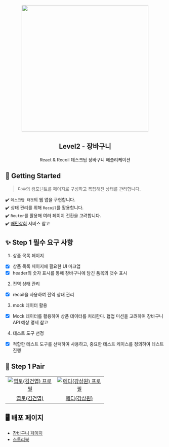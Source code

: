 <p align="middle" >
  <img src="https://techcourse-storage.s3.ap-northeast-2.amazonaws.com/3e6c6f30b11d4b098b5a3e81be19ce3a" width="400">
</p>
<h2 align="middle">Level2 - 장바구니</h2>
<p align="middle">React & Recoil 데스크탑 장바구니 애플리케이션</p>
</p>

## 🚀 Getting Started

> 다수의 컴포넌트를 페이지로 구성하고 복잡해진 상태를 관리합니다.

✔️ `데스크탑 타겟`의 웹 앱을 구현합니다.  
✔️ 상태 관리를 위해 `Recoil`를 활용합니다.  
✔️ `Router`를 활용해 여러 페이지 전환을 고려합니다.  
✔️ [배민상회](https://mart.baemin.com) 서비스 참고

## ✨ Step 1 필수 요구 사항

1. 상품 목록 페이지

- [x] 상품 목록 페이지에 필요한 UI 마크업
- [x] header의 숫자 표시를 통해 장바구니에 담긴 품목의 갯수 표시

2. 전역 상태 관리

- [x] recoil을 사용하여 전역 상태 관리

3. mock 데이터 활용

- [x] Mock 데이터를 활용하여 상품 데이터를 처리한다. 협업 미션을 고려하여 장바구니 API 예상 명세 참고

4. 테스트 도구 선정

- [x] 적합한 테스트 도구를 선택하여 사용하고, 중요한 테스트 케이스를 정의하여 테스트 진행

## 👏 Step 1 Pair

<table>
  <tr>
    <td align="center" width="140px">
      <a href="https://github.com/yeopto" target="_blank">
        <img src="https://avatars.githubusercontent.com/u/78894403?v=4" alt="엽토(김건엽) 프로필" />
      </a>
    </td>
    <td align="center" width="140px">
      <a href="https://github.com/ksone02" target="_blank">
        <img src="https://avatars.githubusercontent.com/u/72087183?v=4" alt="에디(강상원) 프로필" />
      </a>
    </td>
  </tr>
  <tr>
    <td align="center">
      <a href="https://github.com/yeopto" target="_blank">
        엽토(김건엽)
      </a>
    </td>
    <td align="center">
      <a href="https://github.com/ksone02" target="_blank">
        에디(강상원) 
      </a>
    </td>
  </tr>
</table>

## 🖥️ 배포 페이지

- [장바구니 페이지](https://yeopto.github.io/react-shopping-cart/)
- [스토리북](https://645c9d635f73a5f38686c40f-vqhzeqkvkg.chromatic.com/)
